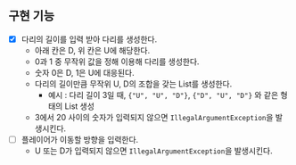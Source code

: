 ## 구현 기능

- [x] 다리의 길이를 입력 받아 다리를 생성한다.
    - 아래 칸은 D, 위 칸은 U에 해당한다.
    - 0과 1 중 무작위 값을 정해 이용해 다리를 생성한다.
    - 숫자 0은 D, 1은 U에 대응된다.
    - 다리의 길이만큼 무작위 U, D의 조합을 갖는 List를 생성한다.
        - 예시 : 다리 길이 3일 때, `{"U", "U", "D"}`, `{"D", "U", "D"}` 와 같은 형태의 List 생성
    - 3에서 20 사이의 숫자가 입력되지 않으면 `IllegalArgumentException`을 발생시킨다.
- [ ] 플레이어가 이동할 방향을 입력한다.
    - U 또는 D가 입력되지 않으면 `IllegalArgumentException`을 발생시킨다.
